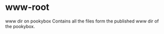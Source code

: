 www-root
========

www dir on pookybox
Contains all the files form the published www dir of the pookybox.
